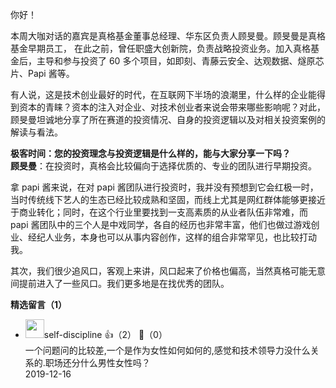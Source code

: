 你好！

本周大咖对话的嘉宾是真格基金董事总经理、华东区负责人顾旻曼。顾旻曼是真格基金早期员工， 在此之前，曾任职盛大创新院，负责战略投资业务。加入真格基金后，主导和参与投资了 60 多个项目，如即刻、青藤云安全、达观数据、燧原芯片、Papi 酱等。

有人说，这是技术创业最好的时代，在互联网下半场的浪潮里，什么样的企业能得到资本的青睐？资本的注入对企业、对技术创业者来说会带来哪些影响呢？对此，顾旻曼坦诚地分享了所在赛道的投资情况、自身的投资逻辑以及对相关投资案例的解读与看法。

**极客时间：您的投资理念与投资逻辑是什么样的，能与大家分享一下吗？**  
**顾旻曼**：在投资时，真格会比较偏向于选择优质的、专业的团队进行早期投资。

拿 papi 酱来说，在对 papi 酱团队进行投资时，我并没有预想到它会红极一时，当时传统线下艺人的生态已经比较成熟和坚固，而线上尤其是网红群体能够更接近于商业转化；同时，在这个行业里要找到一支高素质的从业者队伍非常难，而 papi 酱团队中的三个人是中戏同学，各自的经历也非常丰富，他们也做过游戏创业、经纪人业务，本身也可以从事内容创作，这样的组合非常罕见，也比较打动我。

其次，我们很少追风口，客观上来讲，风口起来了价格也偏高，当然真格可能无意间提前进入了一些风口。我们更多地是在找优秀的团队。
<div><strong>精选留言（1）</strong></div><ul>
<li><img src="https://static001.geekbang.org/account/avatar/00/0f/a1/c9/501a1d02.jpg" width="30px"><span>self-discipline</span> 👍（2） 💬（0）<div>一个问题问的比较差,一个是作为女性如何如何的,感觉和技术领导力没什么关系的.职场还分什么男性女性吗？</div>2019-12-16</li><br/>
</ul>